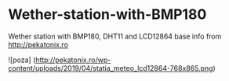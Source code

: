 # Wether-station-with-BMP180
Wether station with BMP180, DHT11 and LCD12864
base info from http://pekatonix.ro

![poza] (http://pekatonix.ro/wp-content/uploads/2019/04/statia_meteo_lcd12864-768x865.png)
